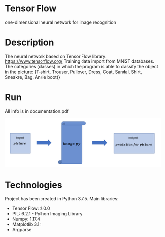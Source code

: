 # Tensor Flow
one-dimensional neural network for image recognition

# Description
The neural network based on Tensor Flow library: https://www.tensorflow.org/
Training data import from MNIST databases. The categories (classes) in
which the program is able to classify the object in the picture: 
{T-shirt, Trouser, Pullover, Dress, Coat, Sandal, Shirt, Sneakre, Bag, Ankle boot)}

# Run
All info is in documentation.pdf
<p align="center">
  <img src = "./documentation/scheme.png" width="600">
</p>

# Technologies
Project has been created in Python 3.7.5. Main libraries:
* Tensor Flow: 2.0.0
* PIL: 6.2.1 - Python Imaging Library
* Numpy: 1.17.4
* Matplotlib 3.1.1
* Argparse
